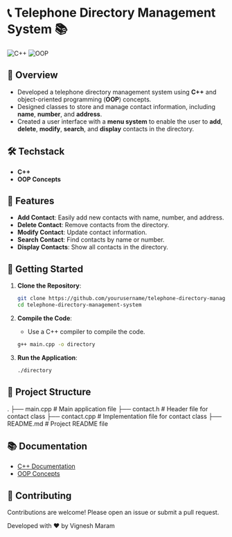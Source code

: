 # 📞 Telephone Directory Management System 📚

![C++](https://img.shields.io/badge/C++-Programming-blue)
![OOP](https://img.shields.io/badge/OOP-Concepts-orange)

## 📜 Overview

- Developed a telephone directory management system using **C++** and object-oriented programming (**OOP**) concepts.
- Designed classes to store and manage contact information, including **name**, **number**, and **address**.
- Created a user interface with a **menu system** to enable the user to **add**, **delete**, **modify**, **search**, and **display** contacts in the directory.

## 🛠️ Techstack

- **C++**
- **OOP Concepts**

## 🧩 Features

- **Add Contact**: Easily add new contacts with name, number, and address.
- **Delete Contact**: Remove contacts from the directory.
- **Modify Contact**: Update contact information.
- **Search Contact**: Find contacts by name or number.
- **Display Contacts**: Show all contacts in the directory.

## 🚀 Getting Started

1. **Clone the Repository**:
    ```sh
    git clone https://github.com/yourusername/telephone-directory-management-system.git
    cd telephone-directory-management-system
    ```

2. **Compile the Code**:
    - Use a C++ compiler to compile the code.
    ```sh
    g++ main.cpp -o directory
    ```

3. **Run the Application**:
    ```sh
    ./directory
    ```

## 📂 Project Structure
.
├── main.cpp # Main application file
├── contact.h # Header file for contact class
├── contact.cpp # Implementation file for contact class
├── README.md # Project README file

## 📚 Documentation

- [C++ Documentation](https://cplusplus.com/doc/)
- [OOP Concepts](https://en.wikipedia.org/wiki/Object-oriented_programming)

## 🤝 Contributing

Contributions are welcome! Please open an issue or submit a pull request.


Developed with ❤️ by Vignesh Maram

